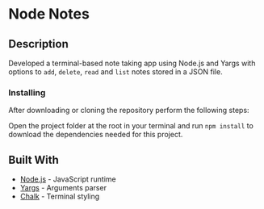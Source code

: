 # Node Notes

## Description

Developed a terminal-based note taking app using Node.js and Yargs with options to `add`, `delete`, `read` and `list` notes stored in a JSON file.

### Installing

After downloading or cloning the repository perform the following steps:

Open the project folder at the root in your terminal and run `npm install` to download the dependencies needed for this project.

## Built With

- [Node.js](https://nodejs.org/en/) - JavaScript runtime
- [Yargs](https://yargs.js.org/) - Arguments parser
- [Chalk](https://github.com/chalk/chalk#readme) - Terminal styling
